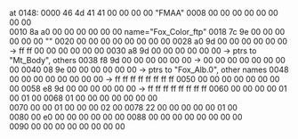 at 0148:
0000  46 4d 41 41  00 00 00 00 "FMAA"
0008  00 00 00 00  00 00 00 00  
0010  8a a0 00 00  00 00 00 00 name="Fox_Color_ftp"
0018  7c 9e 00 00  00 00 00 00 ""
0020  00 00 00 00  00 00 00 00
0028  a0 9d 00 00  00 00 00 00 -> ff ff 00 00  00 00 00 00
0030  a8 9d 00 00  00 00 00 00 -> ptrs to "Mt_Body", others
0038  f8 9d 00 00  00 00 00 00 -> 00 00 00 00  00 00 00 00
0040  08 9e 00 00  00 00 00 00 -> ptrs to "Fox_Alb.0", other names
0048  00 00 00 00  00 00 00 00 -> ff ff ff ff  ff ff ff ff
0050  00 00 00 00  00 00 00 00
0058  e8 9d 00 00  00 00 00 00 -> ff ff ff ff  ff ff ff ff
0060  00 00 00 00  01 00 01 00
0068  01 00 00 00  00 00 00 00  
0070  00 00 01 00  00 00 02 00
0078  22 00 00 00  00 00 01 00  
0080  00 e0 00 00  00 00 00 00
0088  00 00 00 00  00 00 00 00  
0090  00 00 00 00  00 00 00 00
